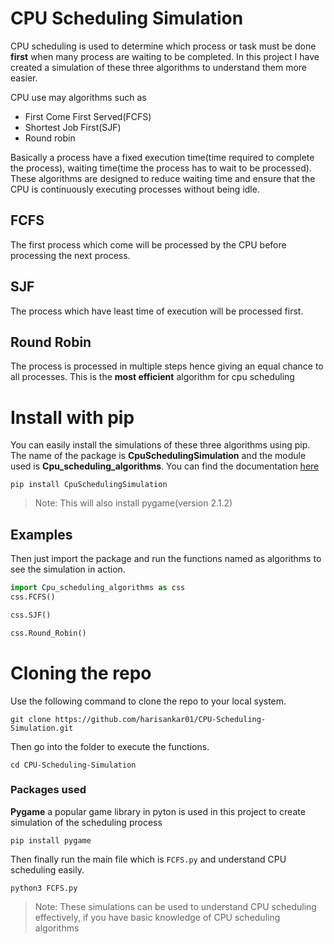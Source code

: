# CPU Scheduling Simulation

 CPU scheduling is used to determine which process or task must be done **first** when many 
process are waiting to be completed. In this project I have created a simulation of these three algorithms to understand them more easier.

  CPU use may algorithms such as 

  + First Come First Served(FCFS)
  + Shortest Job First(SJF)
  + Round robin

   Basically a process have a fixed execution time(time required to complete the process), waiting time(time the process has to wait to be processed).
These algorithms are designed to reduce waiting time and ensure that the CPU is continuously executing processes without being idle. 
## FCFS 

The first process which come will be processed by the CPU before processing the next process.

## SJF

The process which have least time of execution will be processed first.

## Round Robin

The process is processed in multiple steps hence giving an equal chance to all processes. This is the **most efficient** algorithm for cpu scheduling

# Install with pip
 You can easily install the simulations of these three algorithms using pip. The name of the package is **CpuSchedulingSimulation** 
 and the module used is **Cpu_scheduling_algorithms**. You can find the documentation [here](https://pypi.org/project/CpuSchedulingSimulation/#description)

```
pip install CpuSchedulingSimulation
```

> Note: This will also install pygame(version 2.1.2)

## Examples

Then just import the package and run the functions named as algorithms to see the simulation in action.
```python
import Cpu_scheduling_algorithms as css
css.FCFS()
```
```python
css.SJF()
```
```python
css.Round_Robin()
```


# Cloning the repo
Use the following command to clone the repo to your local system.

```commandline
git clone https://github.com/harisankar01/CPU-Scheduling-Simulation.git
```
Then go into the folder to execute the functions.
```commandline
cd CPU-Scheduling-Simulation
```
### Packages used 
  **Pygame** a popular game library in pyton is used in this project to create simulation of the scheduling process

```
pip install pygame
```

Then finally run the main file which is `FCFS.py` and understand CPU scheduling easily.

```commandline
python3 FCFS.py
```

> Note: These simulations can be used to understand CPU scheduling effectively, if you have basic knowledge of 
> CPU scheduling algorithms
